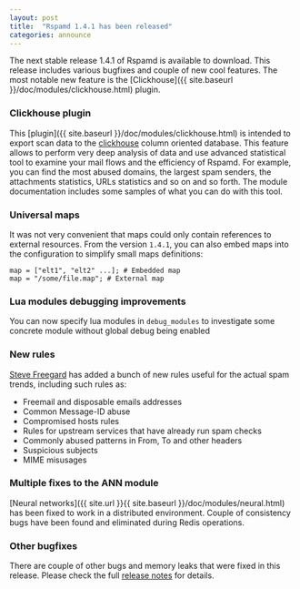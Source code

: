 ```yaml
---
layout: post
title:  "Rspamd 1.4.1 has been released"
categories: announce
---
```


The next stable release 1.4.1 of Rspamd is available to download. This release includes various bugfixes and couple of new cool features. The most notable new feature is the [Clickhouse]({{ site.baseurl }}/doc/modules/clickhouse.html) plugin.

### Clickhouse plugin

This [plugin]({{ site.baseurl }}/doc/modules/clickhouse.html) is intended to export scan data to the [clickhouse](https://clickhouse.yandex) column oriented database. This feature allows to perform very deep analysis of data and use advanced statistical tool to examine your mail flows and the efficiency of Rspamd. For example, you can find the most abused domains, the largest spam senders, the attachments statistics, URLs statistics and so on and so forth. The module documentation includes some samples of what you can do with this tool.

### Universal maps

It was not very convenient that maps could only contain references to external resources. From the version `1.4.1`, you can also embed maps into the configuration to simplify small maps definitions:

~~~hcl
map = ["elt1", "elt2" ...]; # Embedded map
map = "/some/file.map"; # External map
~~~

### Lua modules debugging improvements

You can now specify lua modules in `debug_modules` to investigate some concrete module without global debug being enabled

### New rules

[Steve Freegard](https://github.com/smfreegard) has added a bunch of new rules useful for the actual spam trends, including such rules as:

* Freemail and disposable emails addresses
* Common Message-ID abuse
* Compromised hosts rules
* Rules for upstream services that have already run spam checks
* Commonly abused patterns in From, To and other headers
* Suspicious subjects
* MIME misusages

### Multiple fixes to the ANN module

[Neural networks]({{ site.url }}{{ site.baseurl }}/doc/modules/neural.html) has been fixed to work in a distributed environment. Couple of consistency bugs have been found and eliminated during Redis operations.

### Other bugfixes

There are couple of other bugs and memory leaks that were fixed in this release. Please check the full [release notes](https://github.com/vstakhov/rspamd/releases/tag/1.4.1) for details.
